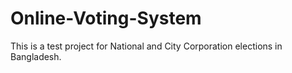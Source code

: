 # Online-Voting-System
This is a test project for National and City Corporation elections in Bangladesh.
